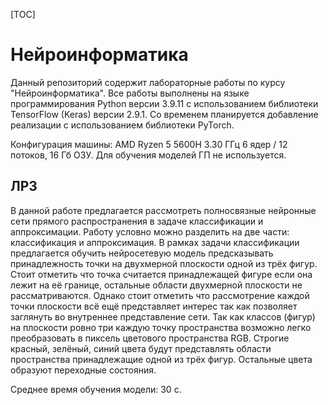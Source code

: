 [TOC]

# Нейроинформатика

Данный репозиторий содержит лабораторные работы по курсу "Нейроинформатика". Все работы выполнены на языке программирования Python версии 3.9.11 с использованием библиотеки TensorFlow (Keras) версии 2.9.1. Со временем планируется добавление реализации с использованием библиотеки PyTorch.

Конфигурация машины: AMD Ryzen 5 5600H 3.30 ГГц 6 ядер / 12 потоков, 16 Гб ОЗУ. Для обучения моделей ГП не используется.

## ЛР3

В данной работе предлагается рассмотреть полносвязные нейронные сети прямого распространения в задаче классификации и аппроксимации. Работу условно можно разделить на две части: классификация и аппроксимация. В рамках задачи классификации предлагается обучить нейросетевую модель предсказывать принадлежность точки на двухмерной плоскости одной из трёх фигур. Стоит отметить что точка считается принадлежащей фигуре если она лежит на её границе, остальные области двухмерной плоскости не рассматриваются. Однако стоит отметить что рассмотрение каждой точки плоскости всё ещё представляет интерес так как позволяет заглянуть во внутреннее представление сети. Так как классов (фигур) на плоскости ровно три каждую точку пространства возможно легко преобразовать в пиксель цветового пространства RGB. Строгие красный, зелёный, синий цвета будут представлять области пространства принадлежащие одной из трёх фигур. Остальные цвета образуют переходные состояния.

Среднее время обучения модели: 30 с.




